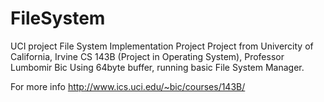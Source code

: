 # FileSystem
UCI project
File System Implementation Project
Project from Univercity of California, Irvine
CS 143B (Project in Operating System), Professor Lumbomir Bic
Using 64byte buffer, running basic File System Manager.

For more info
http://www.ics.uci.edu/~bic/courses/143B/
